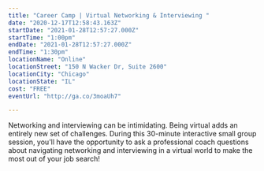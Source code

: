 ```yaml
---
title: "Career Camp | Virtual Networking & Interviewing "
date: "2020-12-17T12:58:43.163Z"
startDate: "2021-01-28T12:57:27.000Z"
startTime: "1:00pm"
endDate: "2021-01-28T12:57:27.000Z"
endTime: "1:30pm"
locationName: "Online"
locationStreet: "150 N Wacker Dr, Suite 2600"
locationCity: "Chicago"
locationState: "IL"
cost: "FREE"
eventUrl: "http://ga.co/3moaUh7"

---
```


Networking and interviewing can be intimidating. Being virtual adds an entirely new set of challenges. During this 30-minute interactive small group session, you'll have the opportunity to ask a professional coach questions about navigating networking and interviewing in a virtual world to make the most out of your job search!


